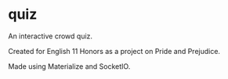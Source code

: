 # quiz
An interactive crowd quiz. 

Created for English 11 Honors as a project on Pride and Prejudice.

Made using Materialize and SocketIO.

